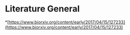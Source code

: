 # Literature General

*[https://www.biorxiv.org/content/early/2017/04/15/127233](https://www.biorxiv.org/content/early/2017/04/15/127233)

